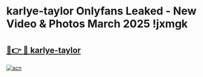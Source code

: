 # karlye-taylor Onlyfans Leaked - New Video & Photos March 2025 !jxmgk

# <h2><a href="https://sq1x9u.iuczelnia.edu.pl?title=karlye-taylor&ref=jxmgk">🔗👉 🔴 karlye-taylor</a></h2>

[![acn](https://github.com/user-attachments/assets/0f9c940e-d8b0-45ae-aac7-cd30a18b3e1c)](https://sq1x9u.iuczelnia.edu.pl?title=karlye-taylor&ref=jxmgk)

